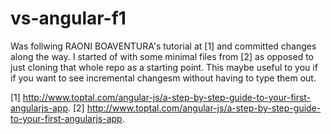 # vs-angular-f1

Was follwing RAONI BOAVENTURA's tutorial at [1] and committed changes along the way. I started of with some minimal files from [2] as opposed to just cloning that whole repo as a starting point. This maybe useful to you if if you want to see incremental changesm without having to type them out.


[1] http://www.toptal.com/angular-js/a-step-by-step-guide-to-your-first-angularjs-app.
[2] http://www.toptal.com/angular-js/a-step-by-step-guide-to-your-first-angularjs-app.
